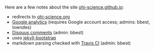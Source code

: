 Here are a few notes about the site [ohi-science.github.io](ohi-science.github.io):

* redirects to [ohi-science.org](ohi-science.org)
* [Google analytics](https://www.google.com/analytics/web/?authuser=1#report/visitors-overview/a45974528w76786884p79375799/) (requires Google account access; admins: bbest, lowndes)
* [Disquus comments](http://ohi-science.disqus.com) (admin: bbest)
* uses [jekyll-bootstrap](http://jekyllbootstrap.com)
* markdown parsing checked with [Travis CI](https://travis-ci.org/OHI-Science/ohi-science.github.io) (admin: bbest)
